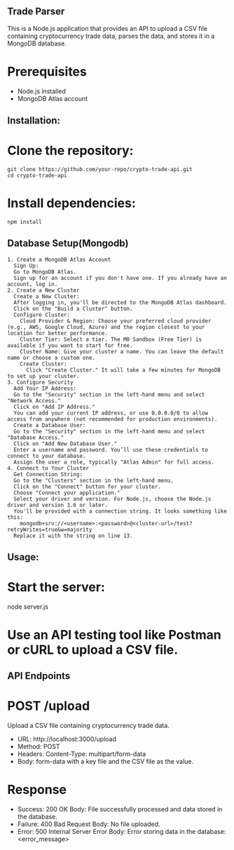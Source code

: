 ## Trade Parser
  This is a Node.js application that provides an API to upload a CSV file containing cryptocurrency trade data, parses the data, and stores it in a MongoDB database.
# Prerequisites
  - Node.js installed
  - MongoDB Atlas account
## Installation:
  # Clone the repository:
    git clone https://github.com/your-repo/crypto-trade-api.git
    cd crypto-trade-api
  # Install dependencies:
    npm install
  ## Database Setup(Mongodb)
    1. Create a MongoDB Atlas Account
      Sign Up:
      Go to MongoDB Atlas.
      Sign up for an account if you don't have one. If you already have an account, log in.
    2. Create a New Cluster
      Create a New Cluster:
      After logging in, you'll be directed to the MongoDB Atlas dashboard.
      Click on the "Build a Cluster" button.
      Configure Cluster:
        Cloud Provider & Region: Choose your preferred cloud provider (e.g., AWS, Google Cloud, Azure) and the region closest to your location for better performance.
        Cluster Tier: Select a tier. The M0 Sandbox (Free Tier) is available if you want to start for free.
        Cluster Name: Give your cluster a name. You can leave the default name or choose a custom one.
        Create Cluster:
          Click "Create Cluster." It will take a few minutes for MongoDB to set up your cluster.
    3. Configure Security
      Add Your IP Address:
      Go to the "Security" section in the left-hand menu and select "Network Access."
      Click on "Add IP Address."
      You can add your current IP address, or use 0.0.0.0/0 to allow access from anywhere (not recommended for production environments).
      Create a Database User:
      Go to the "Security" section in the left-hand menu and select "Database Access."
      Click on "Add New Database User."
      Enter a username and password. You’ll use these credentials to connect to your database.
      Assign the user a role, typically "Atlas Admin" for full access.
    4. Connect to Your Cluster
      Get Connection String:
      Go to the "Clusters" section in the left-hand menu.
      Click on the "Connect" button for your cluster.
      Choose "Connect your application."
      Select your driver and version. For Node.js, choose the Node.js driver and version 3.6 or later.
      You'll be provided with a connection string. It looks something like this:
        mongodb+srv://<username>:<password>@<cluster-url>/test?retryWrites=true&w=majority
      Replace it with the string on line 13.
## Usage:
# Start the server:
  node server.js
# Use an API testing tool like Postman or cURL to upload a CSV file.

## API Endpoints
# POST /upload
Upload a CSV file containing cryptocurrency trade data.
  - URL: http://localhost:3000/upload 
  - Method: POST
  - Headers: Content-Type: multipart/form-data
  - Body: form-data with a key file and the CSV file as the value.
# Response
  - Success: 200 OK
    Body: File successfully processed and data stored in the database.
  - Failure: 400 Bad Request
    Body: No file uploaded.
  - Error: 500 Internal Server Error
    Body: Error storing data in the database: <error_message>
